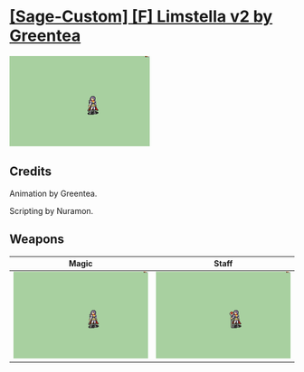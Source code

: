 # [\[Sage-Custom\] \[F\] Limstella v2 by Greentea](./)

<img src="./6.%20Magic/Magic_000.png" alt="[Sage-Custom] [F] Limstella v2 by Greentea standing" />

## Credits

Animation by Greentea.

Scripting by Nuramon.

## Weapons


|Magic |Staff |
|  :---: | :---: |
| <img alt="Magic animation" src="./6.%20Magic/Magic.gif" /> | <img alt="Staff animation" src="./7.%20Staff/Staff.gif" /> |
